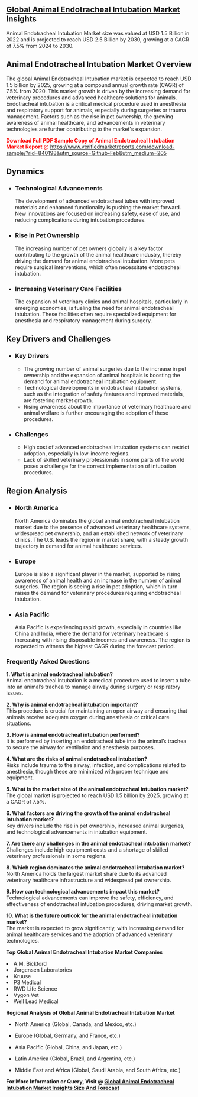 <h2><a href="https://www.verifiedmarketreports.com/download-sample/?rid=840198&amp;utm_source=Github&amp;utm_medium=205" target="_blank">Global Animal Endotracheal Intubation Market</a> Insights</h2><p>Animal Endotracheal Intubation Market size was valued at USD 1.5 Billion in 2022 and is projected to reach USD 2.5 Billion by 2030, growing at a CAGR of 7.5% from 2024 to 2030.</p><p> <h2>Animal Endotracheal Intubation Market Overview</h2> <p>The global Animal Endotracheal Intubation market is expected to reach USD 1.5 billion by 2025, growing at a compound annual growth rate (CAGR) of 7.5% from 2020. This market growth is driven by the increasing demand for veterinary procedures and advanced healthcare solutions for animals. Endotracheal intubation is a critical medical procedure used in anesthesia and respiratory support for animals, especially during surgeries or trauma management. Factors such as the rise in pet ownership, the growing awareness of animal healthcare, and advancements in veterinary technologies are further contributing to the market's expansion.</p> <p><p><span class=""><span style="color: #ff0000;"><strong>Download Full PDF Sample Copy of Animal Endotracheal Intubation Market Report</strong> @ </span><a href="https://www.verifiedmarketreports.com/download-sample/?rid=840198&amp;utm_source=Github-Feb&amp;utm_medium=205" target="_blank">https://www.verifiedmarketreports.com/download-sample/?rid=840198&amp;utm_source=Github-Feb&amp;utm_medium=205</a></span></p></p> <h2>Dynamics</h2> <ul> <li><h3>Technological Advancements</h3> The development of advanced endotracheal tubes with improved materials and enhanced functionality is pushing the market forward. New innovations are focused on increasing safety, ease of use, and reducing complications during intubation procedures.</li> <li><h3>Rise in Pet Ownership</h3> The increasing number of pet owners globally is a key factor contributing to the growth of the animal healthcare industry, thereby driving the demand for animal endotracheal intubation. More pets require surgical interventions, which often necessitate endotracheal intubation.</li> <li><h3>Increasing Veterinary Care Facilities</h3> The expansion of veterinary clinics and animal hospitals, particularly in emerging economies, is fueling the need for animal endotracheal intubation. These facilities often require specialized equipment for anesthesia and respiratory management during surgery.</li> </ul> <h2>Key Drivers and Challenges</h2> <ul> <li><h3>Key Drivers</h3> <ul> <li>The growing number of animal surgeries due to the increase in pet ownership and the expansion of animal hospitals is boosting the demand for animal endotracheal intubation equipment.</li> <li>Technological developments in endotracheal intubation systems, such as the integration of safety features and improved materials, are fostering market growth.</li> <li>Rising awareness about the importance of veterinary healthcare and animal welfare is further encouraging the adoption of these procedures.</li> </ul> </li> <li><h3>Challenges</h3> <ul> <li>High cost of advanced endotracheal intubation systems can restrict adoption, especially in low-income regions.</li> <li>Lack of skilled veterinary professionals in some parts of the world poses a challenge for the correct implementation of intubation procedures.</li> </ul> </li> </ul> <h2>Region Analysis</h2> <ul> <li><h3>North America</h3> North America dominates the global animal endotracheal intubation market due to the presence of advanced veterinary healthcare systems, widespread pet ownership, and an established network of veterinary clinics. The U.S. leads the region in market share, with a steady growth trajectory in demand for animal healthcare services.</li> <li><h3>Europe</h3> Europe is also a significant player in the market, supported by rising awareness of animal health and an increase in the number of animal surgeries. The region is seeing a rise in pet adoption, which in turn raises the demand for veterinary procedures requiring endotracheal intubation.</li> <li><h3>Asia Pacific</h3> Asia Pacific is experiencing rapid growth, especially in countries like China and India, where the demand for veterinary healthcare is increasing with rising disposable incomes and awareness. The region is expected to witness the highest CAGR during the forecast period.</li> </ul> <h3>Frequently Asked Questions</h3> <p><strong>1. What is animal endotracheal intubation?</strong><br>Animal endotracheal intubation is a medical procedure used to insert a tube into an animal’s trachea to manage airway during surgery or respiratory issues.</p> <p><strong>2. Why is animal endotracheal intubation important?</strong><br>This procedure is crucial for maintaining an open airway and ensuring that animals receive adequate oxygen during anesthesia or critical care situations.</p> <p><strong>3. How is animal endotracheal intubation performed?</strong><br>It is performed by inserting an endotracheal tube into the animal’s trachea to secure the airway for ventilation and anesthesia purposes.</p> <p><strong>4. What are the risks of animal endotracheal intubation?</strong><br>Risks include trauma to the airway, infection, and complications related to anesthesia, though these are minimized with proper technique and equipment.</p> <p><strong>5. What is the market size of the animal endotracheal intubation market?</strong><br>The global market is projected to reach USD 1.5 billion by 2025, growing at a CAGR of 7.5%.</p> <p><strong>6. What factors are driving the growth of the animal endotracheal intubation market?</strong><br>Key drivers include the rise in pet ownership, increased animal surgeries, and technological advancements in intubation equipment.</p> <p><strong>7. Are there any challenges in the animal endotracheal intubation market?</strong><br>Challenges include high equipment costs and a shortage of skilled veterinary professionals in some regions.</p> <p><strong>8. Which region dominates the animal endotracheal intubation market?</strong><br>North America holds the largest market share due to its advanced veterinary healthcare infrastructure and widespread pet ownership.</p> <p><strong>9. How can technological advancements impact this market?</strong><br>Technological advancements can improve the safety, efficiency, and effectiveness of endotracheal intubation procedures, driving market growth.</p> <p><strong>10. What is the future outlook for the animal endotracheal intubation market?</strong><br>The market is expected to grow significantly, with increasing demand for animal healthcare services and the adoption of advanced veterinary technologies.</p> </p><p><strong>Top Global Animal Endotracheal Intubation Market Companies</strong></p><div data-test-id=""><p><li>A.M. Bickford</li><li> Jorgensen Laboratories</li><li> Kruuse</li><li> P3 Medical</li><li> RWD Life Science</li><li> Vygon Vet</li><li> Well Lead Medical</li></p><div><strong>Regional Analysis of&nbsp;Global Animal Endotracheal Intubation Market</strong></div><ul><li dir="ltr"><p dir="ltr">North America&nbsp;(Global, Canada, and Mexico, etc.)</p></li><li dir="ltr"><p dir="ltr">Europe (Global, Germany, and France, etc.)</p></li><li dir="ltr"><p dir="ltr">Asia Pacific&nbsp;(Global, China, and Japan, etc.)</p></li><li dir="ltr"><p dir="ltr">Latin America&nbsp;(Global, Brazil, and Argentina, etc.)</p></li><li dir="ltr">Middle East and Africa&nbsp;(Global, Saudi Arabia, and South Africa, etc.)</li></ul><p><strong>For More Information or Query, Visit @&nbsp;</strong><strong><a href="https://www.verifiedmarketreports.com/product/animal-endotracheal-intubation-market/?utm_source=Github&amp;utm_medium=205" target="_blank">Global Animal Endotracheal Intubation Market Insights Size And Forecast</a></strong></p></div>
